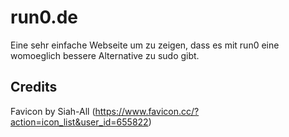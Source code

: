 # run0.de
Eine sehr einfache Webseite um zu zeigen, dass es mit run0 eine womoeglich bessere Alternative zu sudo gibt.

## Credits
Favicon by Siah-All (https://www.favicon.cc/?action=icon_list&user_id=655822) 
